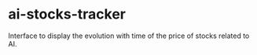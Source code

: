 # ai-stocks-tracker
Interface to display the evolution with time of the price of stocks related to AI.
